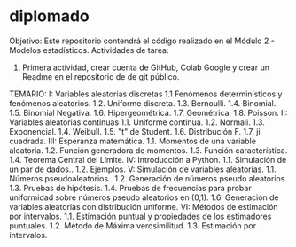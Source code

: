 # diplomado

Objetivo: Este repositorio contendrá el código realizado en el Módulo 2 - Modelos estadísticos. 
Actividades de tarea:
1. Primera actividad, crear cuenta de GitHub, Colab Google y crear un Readme en el repositorio de de git público. 

TEMARIO:
I: Variables aleatorias discretas
    1.1 Fenómenos determinísticos y fenómenos aleatorios.
    1.2. Uniforme discreta.
    1.3. Bernoulli.
    1.4. Binomial.
    1.5. Binomial Negativa.
    1.6. Hipergeométrica.
    1.7. Geométrica.
    1.8. Poisson.
II: Variables aleatorias continuas
    1.1. Uniforme continua.
    1.2. Normali.
    1.3. Exponencial.
    1.4. Weibull.
    1.5. "t" de Student.
    1.6. Distribución F.
    1.7. ji cuadrada.
III: Esperanza matemática.
    1.1. Momentos de una variable aleatoria.
    1.2. Función generadora de momentos.
    1.3. Función característica.
    1.4. Teorema Central del Límite.
IV: Introducción a Python.
    1.1. Simulación de un par de dados..
    1.2. Ejemplos.
V: Simulación de variables aleatorias.
    1.1. Números pseudoaleatorios..
    1.2. Generación de números pseudo aleatorios.
    1.3. Pruebas de hipótesis.
    1.4. Pruebas de frecuencias para probar uniformidad sobre números pseudo aleatorios en (0,1).
    1.6. Generación de variables aleatorias con distribución uniforme.
VI: Métodos de estimación por intervalos.
   1.1. Estimación puntual y propiedades de los estimadores puntuales.
   1.2. Método de Máxima verosimilitud.
   1.3. Estimación por intervalos.
